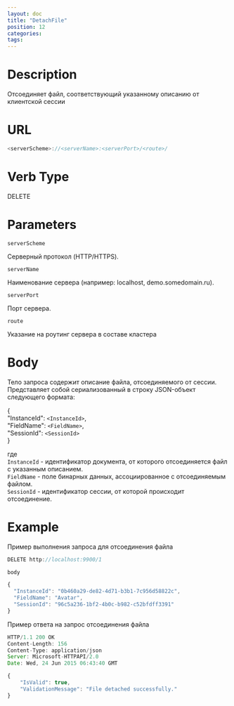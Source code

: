 ```yaml
---
layout: doc
title: "DetachFile"
position: 12
categories: 
tags:
---
```


# Description

Отсоединяет файл, соответствующий указанному описанию от клиентской сессии

# URL
```js
<serverScheme>://<serverName>:<serverPort>/<route>/
```

# Verb Type

DELETE

# Parameters

`serverScheme`

Серверный протокол (HTTP/HTTPS).

`serverName`

Наименование сервера (например: localhost, demo.somedomain.ru).

`serverPort`

Порт сервера.

`route` 

Указание на роутинг сервера в составе кластера

# Body

Тело запроса содержит описание файла, отсоединяемого от сессии.
Представляет собой сериализованный в строку JSON-объект следующего формата:

{  
    "InstanceId": `<InstanceId>`,  
    "FieldName": `<FieldName>`,  
    "SessionId": `<SessionId>`  
} 

где  
`InstanceId` - идентификатор документа, от которого отсоединяется файл с указанным описанием.  
`FieldName` - поле бинарных данных, ассоциированное с отсоединяемым файлом.  
`SessionId` - идентификатор сессии, от которой происходит отсоединение.  

# Example

Пример выполнения запроса для отсоединения файла

```js
DELETE http://localhost:9900/1

body

{
  "InstanceId": "0b460a29-de82-4d71-b3b1-7c956d58822c",
  "FieldName": "Avatar",
  "SessionId": "96c5a236-1bf2-4b0c-b982-c52bfdff3391"
}
```

Пример ответа на запрос отсоединения файла

```js
HTTP/1.1 200 OK
Content-Length: 156
Content-Type: application/json
Server: Microsoft-HTTPAPI/2.0
Date: Wed, 24 Jun 2015 06:43:40 GMT

{
	"IsValid": true,
	"ValidationMessage": "File detached successfully."
}
```

